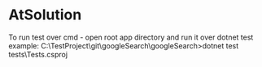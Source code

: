 # AtSolution
To run test over cmd - open root app directory and run it over dotnet test
example: 
C:\TestProject\git\googleSearch\googleSearch>dotnet test tests\Tests.csproj
